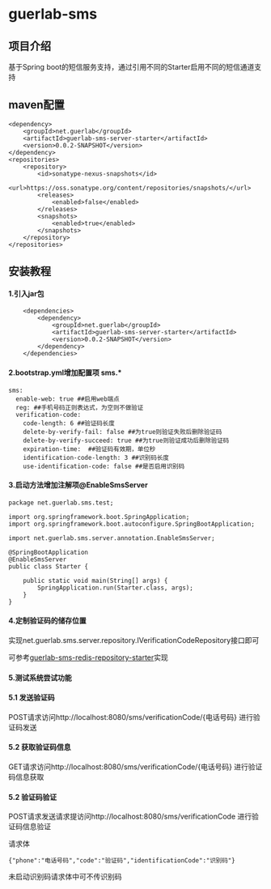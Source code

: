 # guerlab-sms

## 项目介绍
基于Spring boot的短信服务支持，通过引用不同的Starter启用不同的短信通道支持

## maven配置

```
<dependency>
	<groupId>net.guerlab</groupId>
	<artifactId>guerlab-sms-server-starter</artifactId>
	<version>0.0.2-SNAPSHOT</version>
</dependency>
<repositories>
	<repository>
		<id>sonatype-nexus-snapshots</id>
		<url>https://oss.sonatype.org/content/repositories/snapshots/</url>
		<releases>
			<enabled>false</enabled>
		</releases>
		<snapshots>
			<enabled>true</enabled>
		</snapshots>
	</repository>
</repositories>
```

## 安装教程

#### 1.引入jar包

```
    <dependencies>
        <dependency>
            <groupId>net.guerlab</groupId>
            <artifactId>guerlab-sms-server-starter</artifactId>
            <version>0.0.2-SNAPSHOT</version>
        </dependency>
    </dependencies>
```

#### 2.bootstrap.yml增加配置项 sms.*

```
sms:
  enable-web: true ##启用web端点
  reg: ##手机号码正则表达式，为空则不做验证
  verification-code:
    code-length: 6 ##验证码长度
    delete-by-verify-fail: false ##为true则验证失败后删除验证码
    delete-by-verify-succeed: true ##为true则验证成功后删除验证码
    expiration-time:  ##验证码有效期，单位秒
    identification-code-length: 3 ##识别码长度
    use-identification-code: false ##是否启用识别码
```

#### 3.启动方法增加注解项@EnableSmsServer

```
package net.guerlab.sms.test;

import org.springframework.boot.SpringApplication;
import org.springframework.boot.autoconfigure.SpringBootApplication;

import net.guerlab.sms.server.annotation.EnableSmsServer;

@SpringBootApplication
@EnableSmsServer
public class Starter {

    public static void main(String[] args) {
        SpringApplication.run(Starter.class, args);
    }
}

```

#### 4.定制验证码的储存位置

实现net.guerlab.sms.server.repository.IVerificationCodeRepository接口即可

可参考[guerlab-sms-redis-repository-starter](./guerlab-sms-redis-repository-starter)实现

#### 5.测试系统尝试功能

#### 5.1 发送验证码

POST请求访问http://localhost:8080/sms/verificationCode/{电话号码} 进行验证码发送

#### 5.2 获取验证码信息

GET请求访问http://localhost:8080/sms/verificationCode/{电话号码} 进行验证码信息获取

#### 5.2 验证码验证

POST请求发送请求提访问http://localhost:8080/sms/verificationCode 进行验证码信息验证

请求体
```
{"phone":"电话号码","code":"验证码","identificationCode":"识别码"}
```

未启动识别码请求体中可不传识别码